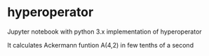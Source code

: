 # hyperoperator
Jupyter notebook with python 3.x implementation of hyperoperator

It calculates Ackermann funtion A(4,2) in few tenths of a second 
